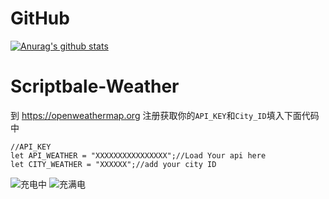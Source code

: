 # GitHub
[![Anurag's github stats](https://github-readme-stats.vercel.app/api?username=xkerwin)](https://github.com/anuraghazra/github-readme-stats)
# Scriptbale-Weather

到
https://openweathermap.org
注册获取你的`API_KEY`和`City_ID`填入下面代码中

```
//API_KEY
let API_WEATHER = "XXXXXXXXXXXXXXXX";//Load Your api here
let CITY_WEATHER = "XXXXXX";//add your city ID
```
![充电中](https://github.com/xkerwin/Scriptbale-Weather/blob/main/image/charging.PNG?raw=true)
![充满电](https://github.com/xkerwin/Scriptbale-Weather/blob/main/image/full%20charge.PNG?raw=true)
